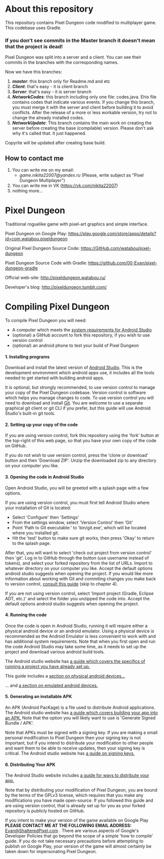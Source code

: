 # About this repository
This repository contains Pixel Dungeon code modified to multiplayer game. This codebase uses Gradle.

### **If you don't see commits in the Master branch it doesn't mean that the project is dead!**

Pixel Dungeon was split into a server and a client. You can see their commits in the branches with the corresponding names. 

Now we have this branches:
1. **_master_**: this   branch only for Readme.md and etc
2. **_Client_**: that's easy - it is client branch
3. **_Server_**: that's easy - it is server branch
4. **_NetworkCodes_**: this branch including only one file: codes.java. Еhis file contains codes that indicate various events. If you change this branch, you must merge it with the server and client before building it to avoid conflicts. After the release of a more or less workable version, try not to change the already installed codes.
5. **_NetworkUpdate_**: This branch contains the main work on creating the server before creating the base (compilable) version. Please don't ask why it's called that. It just happened.

Copyrite will be updated after creating base build.

## How to contact me

1. You can write me on my email: 
    * _game.nikita22007@yandex.ru_ 
(Please,  write subject as "Pixel Dungeon Multiplayer")
2. You can write me in VK (https://vk.com/nikita22007)
3. nothing more...

# Pixel Dungeon

Traditional roguelike game with pixel-art graphics and simple interface.

Pixel Dungeon on Google Play:
https://play.google.com/store/apps/details?id=com.watabou.pixeldungeon

Original Pixel Dungeon Source Code:
https://GitHub.com/watabou/pixel-dungeon

Pixel Dungeon Source Code  with Gradle:
https://github.com/00-Evan/pixel-dungeon-gradle

Official web-site:
http://pixeldungeon.watabou.ru/

Developer's blog:
http://pixeldungeon.tumblr.com/

# Compiling Pixel Dungeon

To compile Pixel Dungeon you will need:
- A computer which meets the [system requirements for Android Studio](https://developer.android.com/studio#Requirements)
- (optional) a GitHub account to fork this repository, if you wish to use version control
- (optional) an android phone to test your build of Pixel Dungeon

#### 1. Installing programs

Download and install the latest version of [Android Studio](https://developer.android.com/studio). This is the development environment which android apps use, it includes all the tools needed to get started with building android apps.

It is optional, but strongly recommended, to use version control to manage your copy of the Pixel Dungeon codebase. Version control is software which helps you manage changes to code. To use version control you will need to download and install [Git](https://git-scm.com/downloads). You are welcome to use a separate graphical git client or git CLI if you prefer, but this guide will use Android Studio's built-in git tools.

#### 2. Setting up your copy of the code

If you are using version control, fork this repository using the 'fork' button at the top-right of this web page, so that you have your own copy of the code on GitHub.

If you do not wish to use version control, press the 'clone or download' button and then 'Download ZIP'. Unzip the downloaded zip to any directory on your computer you like.

#### 3. Opening the code in Android Studio

Open Android Studio, you will be greeted with a splash page with a few options.

If you are using version control, you must first tell Android Studio where your installation of Git is located:
- Select 'Configure' then 'Settings'
- From the settings window, select 'Version Control' then 'Git'
- Point 'Path to Git executable:' to 'bin/git.exe', which will be located where you installed git.
- Hit the 'test' button to make sure git works, then press 'Okay' to return to the splash page.

After that, you will want to select 'check out project from version control' then 'git'. Log in to GitHub through the button (use username instead of tokens), and select your forked repository from the list of URLs. Import to whatever directory on your computer you like. Accept the default options android studio suggests when opening the project. If you would like more information about working with Git and commiting changes you make back to version control, [consult this guide](https://code.tutsplus.com/tutorials/working-with-git-in-android-studio--cms-30514) (skip to chapter 4).

If you are not using version control, select 'Import project (Gradle, Eclipse ADT, etc.)' and select the folder you unzipped the code into. Accept the default options android studio suggests when opening the project.

#### 4. Running the code

Once the code is open in Android Studio, running it will require either a physical android device or an android emulator. Using a physical device is recommended as the Android Emulator is less convenient to work with and has additional system requirements. Note that when you first open and run the code Android Studio may take some time, as it needs to set up the project and download various android build tools.

The Android studio website has [a guide which covers the specifics of running a project you have already set up.](https://developer.android.com/studio/run)

This guide includes a [section on physical android devices...](https://developer.android.com/studio/run/device.html)

... and [a section on emulated android devices.](https://developer.android.com/studio/run/emulator)

#### 5. Generating an installable APK

An APK (Android PacKage) is a file used to distribute Android applications. The Android studio website has [a guide which covers building your app into an APK.](https://developer.android.com/studio/run#reference) Note that the option you will likely want to use is 'Generate Signed Bundle / APK'.

Note that APKs must be signed with a signing key. If you are making a small personal modification to Pixel Dungeon then your signing key is not important, but if you intend to distribute your modification to other people and want them to be able to receive updates, then your signing key is critical. The Android studio website has [a guide on signing keys.](https://developer.android.com/studio/publish/app-signing.html#opt-out)

#### 6. Distributing Your APK

The Android Studio website includes [a guide for ways to distribute your app.](https://developer.android.com/studio/publish)

Note that by distributing your modification of Pixel Dungeon, you are bound by the terms of the GPLv3 license, which requires that you make any modifications you have made open-source. If you followed this guide and are using version control, that is already set up for you as your forked repository is publicly hosted on GitHub.

If you intent to make your version of the game available on Google Play **PLEASE CONTACT ME AT THE FOLLOWING EMAIL ADDRESS:** Evan@ShatteredPixel.com . There are various aspects of Google's Developer Policies that go beyond the scope of a simple 'how to compile' guide. If you do not take necessary precautions before attempting to publish on Google Play, your version of the game will almost certainly be taken down for impersonating Pixel Dungeon.
